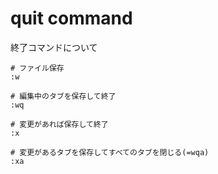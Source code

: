 # quit command

終了コマンドについて

```Vim
# ファイル保存
:w

# 編集中のタブを保存して終了
:wq

# 変更があれば保存して終了
:x

# 変更があるタブを保存してすべてのタブを閉じる(=wqa)
:xa
```
